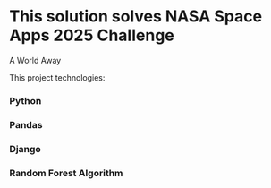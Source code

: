 # This solution solves NASA Space Apps 2025 Challenge

A World Away

This project technologies:

### Python
### Pandas
### Django

### Random Forest Algorithm
